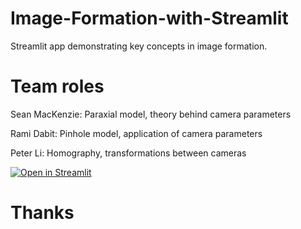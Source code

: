 # Image-Formation-with-Streamlit

Streamlit app demonstrating key concepts in image formation.


# Team roles

Sean MacKenzie: Paraxial model, theory behind camera parameters

Rami Dabit: Pinhole model, application of camera parameters

Peter Li: Homography, transformations between cameras

[![Open in Streamlit](https://static.streamlit.io/badges/streamlit_badge_black_white.svg)](https://share.streamlit.io/ramidabit/ece278a/main/tutorials/image-formation/main.py)


# Thanks
